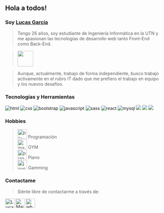 <h2>Hola a todos!</h2>

### Soy [Lucas García](https://www.linkedin.com/in/lucas-jorge-garcia/)
> Tengo 26 años, soy estudiante de Ingeniería Informática en la UTN y me apasionan las tecnologías de desarrollo web tanto Front-End como Back-End. 

> <img src="https://cdn-icons-png.flaticon.com/512/9062/9062413.png" width="50px" align="center">

> Aunque, actualmente, trabajo de forma independiente, busco trabajo activamente en el rubro IT dado que me prefiero el trabajo en equipo y los nuevos desafíos.

### Tecnologías y Herramientas

<img src = "https://img.shields.io/badge/-HTML5-E34F26?style=flat&logo=html5&logoColor=white" alt="html"> <img src = "https://img.shields.io/badge/-CSS3-1572B6?style=flat&logo=css3&logoColor=white" alt="css"> <img src="https://img.shields.io/badge/-Bootstrap-563D7C?style=flat&logo=bootstrap&logoColor=white" alt="bootstrap"> <img src="https://img.shields.io/badge/-JavaScript-eed718?style=flat&logo=javascript&logoColor=ffffff" alt ="javascript"> <img src="https://img.shields.io/badge/-Sass-cc6699?style=flat&logo=sass&logoColor=ffffff" alt="sass"> <img src="https://img.shields.io/badge/-React-000000?style=flat&logo=react&logoColor=00c8ff" alt="react"> <img src="https://img.shields.io/badge/-MySQL-F29111?style=flat&logo=mysql&logoColor=FFFFFF" alt="mysql"> <img src="http://img.shields.io/badge/-Git-F1502F?style=flat&logo=git&logoColor=FFFFFF"> <img src="http://img.shields.io/badge/-Github-000000?style=flat&logo=github&logoColor=FFFFFF"> <img src="http://img.shields.io/badge/-VS%20Code-007ACC?style=flat&logo=visual%20studio%20code&logoColor=white">


### Hobbies
> <img src="https://cdn-icons-png.flaticon.com/512/1903/1903496.png" alt="pc-code" width="30px" > Programación </br>
> <img src="https://cdn-icons-png.flaticon.com/512/5963/5963166.png" alt="mancuerna" width="30px"> GYM </br>
> <img src="https://cdn-icons-png.flaticon.com/512/527/527133.png" alt="piano" width="30px"> Piano </br>
> <img src="https://cdn-icons-png.flaticon.com/512/1474/1474229.png" alt="joystick" width="30px"> Gamming </br>


### Contactame
>Siénte libre de contactarme a través de: 

<a href="https://www.linkedin.com/in/lucas-jorge-garcia/">
    <img align="left" alt="Lucas García | Linkedin" width="30px" src="https://github.com/TheDudeThatCode/TheDudeThatCode/blob/master/Assets/Linkedin.svg" />
</a>
<a href="mailto:garcialj97@gmail.com">
    <img align="left" alt="Mail To Lucas" width="30px" src="https://github.com/TheDudeThatCode/TheDudeThatCode/blob/master/Assets/Gmail.svg">
</a>
<a href="https://api.whatsapp.com/send?phone=5491127280514&text=Hola%20Lucas!">
    <img src="https://cdn-icons-png.flaticon.com/512/1384/1384055.png" alt="whatsapp" width="30px">
</a>
